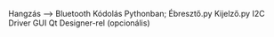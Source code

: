 Hangzás --> Bluetooth
Kódolás Pythonban;
  Ébresztő.py
  Kijelző.py
  I2C Driver
GUI Qt Designer-rel (opcionális)
